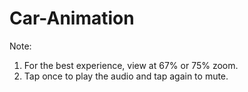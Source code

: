 # Car-Animation
Note:
1) For the best experience, view at 67% or 75% zoom.
2) Tap once to play the audio and tap again to mute.
